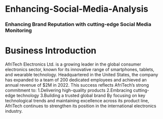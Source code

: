 # Enhancing-Social-Media-Analysis
### Enhancing Brand Reputation with cutting-edge Social Media Monitoring

# Business Introduction

AfriTech Electronics Ltd. is a growing leader in the global consumer electronics sector, known for its innovative range of smartphones, tablets, and wearable technology.
Headquartered in the United States, the company has expanded to a team of 200 dedicated employees and achieved an annual revenue of $2M in 2022.
This success reflects AfriTech’s strong commitment to:
1.Delivering high-quality products
2.Embracing cutting-edge technology
3.Building a trusted global brand
By focusing on key technological trends and maintaining excellence across its product line, AfriTech continues to strengthen its position in the international electronics industry.

